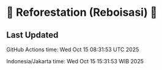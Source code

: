 
# 🌳 Reforestation (Reboisasi) 🌲

## Last Updated

GitHub Actions time: Wed Oct 15 08:31:53 UTC 2025

Indonesia/Jakarta time: Wed Oct 15 15:31:53 WIB 2025
